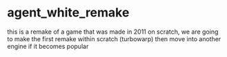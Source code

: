 # agent_white_remake
this is a remake of a game that was made in 2011 on scratch, we are going to make the first remake within scratch (turbowarp) then move into another engine if it becomes popular
